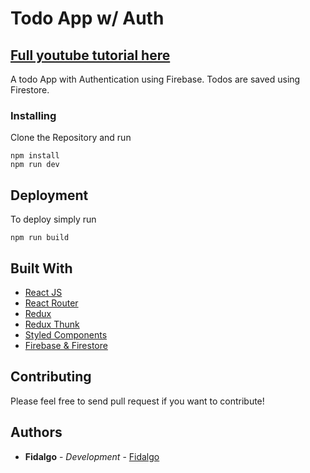 # Todo App w/ Auth

## [Full youtube tutorial here](https://www.youtube.com/watch?v=OHQvbiQpGC8&list=PLoH-uUW2wEIQU3diUzrpFaFOcXM8z8gBc&fbclid=IwAR1wppn59LBfNen_Lpq0mEFaqxQymX9fAzbpeVht3TuShkXidaBVJ9fyhhU)



A todo App with Authentication using Firebase. Todos are saved using Firestore.

### Installing

Clone the Repository and run

```
npm install
npm run dev
```

## Deployment

To deploy simply run

```
npm run build
```

## Built With

- [React JS](https://reactjs.org/)
- [React Router](https://github.com/ReactTraining/react-router)
- [Redux](https://redux.js.org/)
- [Redux Thunk](https://github.com/reduxjs/redux-thunk)
- [Styled Components](https://www.styled-components.com)
- [Firebase & Firestore](https://firebase.google.com)

## Contributing

Please feel free to send pull request if you want to contribute!

## Authors

- **Fidalgo** - _Development_ - [Fidalgo](https://github.com/fidalgodev)

